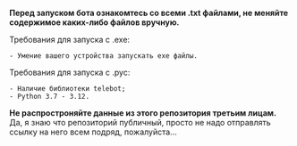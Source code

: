 **Перед запуском бота ознакомтесь со всеми .txt файлами, не меняйте содержимое каких-либо файлов вручную.**

Требования для запуска с .exe: 

    - Умение вашего устройства запускать exe файлы.
Требования для запуска с .pyc:

    - Наличие библиотеки telebot;
    - Python 3.7 - 3.12.

**Не распростроняйте данные из этого репозитория третьим лицам.**
Да, я знаю что репозиторий публичный, просто не надо отправлять ссылку на него всем подряд, пожалуйста...
